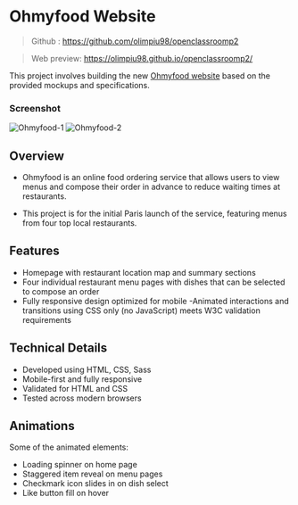 
# Ohmyfood Website

> Github : https://github.com/olimpiu98/openclassroomp2

> Web preview: https://olimpiu98.github.io/openclassroomp2/

This project involves building the new [Ohmyfood website](https://olimpiu98.github.io/openclassroomp2/) based on the provided mockups and specifications.

### Screenshot

![Ohmyfood-1](https://github.com/olimpiu98/openclassroomp2/assets/104469153/f34b649c-15b1-418e-b716-50b16fe6a004)
![Ohmyfood-2](https://github.com/olimpiu98/openclassroomp2/assets/104469153/c3b228dc-07bf-4f40-a313-b69c76008f2c)


## Overview

- Ohmyfood is an online food ordering service that allows users to view menus and compose their order in advance to reduce waiting times at restaurants.

- This project is for the initial Paris launch of the service, featuring menus from four top local restaurants.

## Features

- Homepage with restaurant location map and summary sections
- Four individual restaurant menu pages with dishes that can be selected to compose an order
- Fully responsive design optimized for mobile
  -Animated interactions and transitions using CSS only (no JavaScript)
  meets W3C validation requirements

## Technical Details

- Developed using HTML, CSS, Sass
- Mobile-first and fully responsive
- Validated for HTML and CSS
- Tested across modern browsers

## Animations

Some of the animated elements:

- Loading spinner on home page
- Staggered item reveal on menu pages
- Checkmark icon slides in on dish select
- Like button fill on hover
